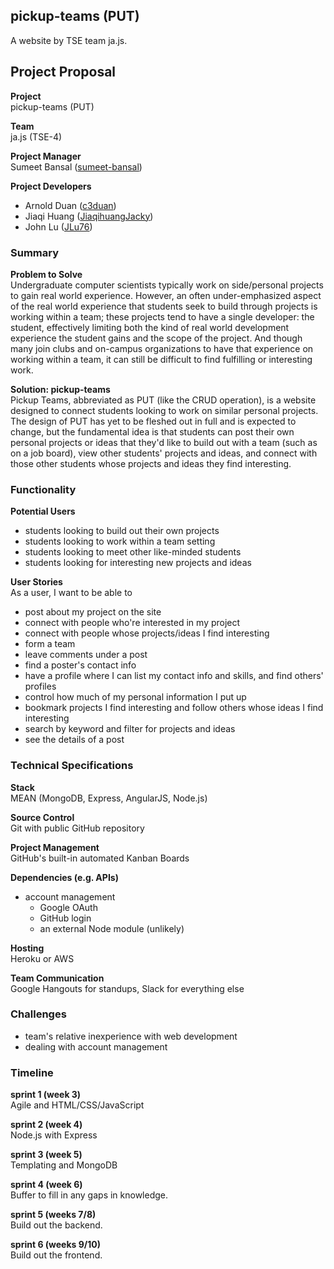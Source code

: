 ## pickup-teams (PUT)

A website by TSE team ja.js.

## Project Proposal

**Project**  
pickup-teams (PUT)

**Team**  
ja.js (TSE-4)

**Project Manager**  
Sumeet Bansal ([sumeet-bansal](https://github.com/sumeet-bansal))

**Project Developers**  
+ Arnold Duan ([c3duan](https://github.com/c3duan))
+ Jiaqi Huang ([JiaqihuangJacky](https://github.com/JiaqihuangJacky))
+ John Lu ([JLu76](https://github.com/JLu76))

### Summary
**Problem to Solve**  
Undergraduate computer scientists typically work on side/personal projects to gain real world experience. However, an often under-emphasized aspect of the real world experience that students seek to build through projects is working within a team; these projects tend to have a single developer: the student, effectively limiting both the kind of real world development experience the student gains and the scope of the project. And though many join clubs and on-campus organizations to have that experience on working within a team, it can still be difficult to find fulfilling or interesting work.

**Solution: pickup-teams**  
Pickup Teams, abbreviated as PUT (like the CRUD operation), is a website designed to connect students looking to work on similar personal projects. The design of PUT has yet to be fleshed out in full and is expected to change, but the fundamental idea is that students can post their own personal projects or ideas that they'd like to build out with a team (such as on a job board), view other students' projects and ideas, and connect with those other students whose projects and ideas they find interesting.

### Functionality
**Potential Users**  
+ students looking to build out their own projects
+ students looking to work within a team setting
+ students looking to meet other like-minded students
+ students looking for interesting new projects and ideas

**User Stories**  
As a user, I want to be able to
+ post about my project on the site
+ connect with people who're interested in my project
+ connect with people whose projects/ideas I find interesting
+ form a team
+ leave comments under a post
+ find a poster's contact info
+ have a profile where I can list my contact info and skills, and find others' profiles
+ control how much of my personal information I put up
+ bookmark projects I find interesting and follow others whose ideas I find interesting
+ search by keyword and filter for projects and ideas
+ see the details of a post

### Technical Specifications

**Stack**  
MEAN (MongoDB, Express, AngularJS, Node.js)

**Source Control**  
Git with public GitHub repository  

**Project Management**  
GitHub's built-in automated Kanban Boards  

**Dependencies (e.g. APIs)**  
+ account management
	+ Google OAuth
	+ GitHub login
	+ an external Node module (unlikely)

**Hosting**  
Heroku or AWS  

**Team Communication**  
Google Hangouts for standups, Slack for everything else

### Challenges
- team's relative inexperience with web development
- dealing with account management

### Timeline
**sprint 1 (week 3)**  
Agile and HTML/CSS/JavaScript  

**sprint 2 (week 4)**  
Node.js with Express  

**sprint 3 (week 5)**  
Templating and MongoDB

**sprint 4 (week 6)**  
Buffer to fill in any gaps in knowledge.

**sprint 5 (weeks 7/8)**  
Build out the backend.

**sprint 6 (weeks 9/10)**  
Build out the frontend.

